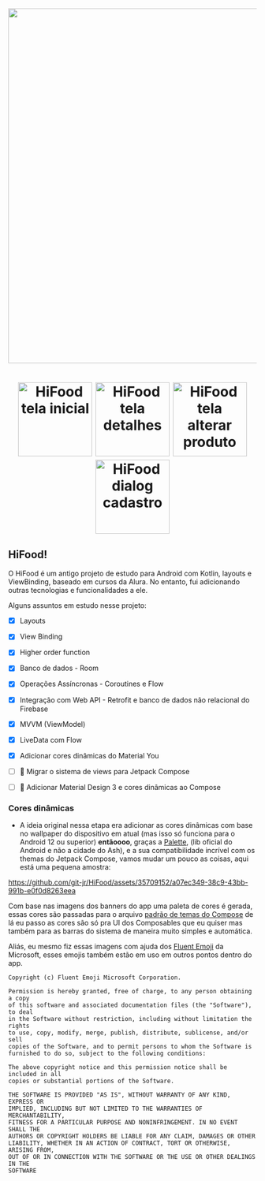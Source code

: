 <h1 align="center">
<img src ="https://user-images.githubusercontent.com/35709152/182004252-ec7d5e8e-ae4b-4dcf-b4d6-86bb2d8952d2.png" width = 720/>
 </h1>
  
<h1 align="center">
  <img src="https://user-images.githubusercontent.com/35709152/184732373-03dfd5fe-ec9c-4852-955d-a9c45d9ee153.png" alt = "HiFood tela inicial" width="150">
  <img src="https://user-images.githubusercontent.com/35709152/184732367-cc6b6961-d8b9-4bd8-87ab-229b28f3d30b.png" alt = "HiFood tela detalhes" width="150">
  <img src="https://user-images.githubusercontent.com/35709152/184732361-1b8671a4-24e8-4c26-8ec4-acca39679e21.png" alt = "HiFood tela alterar produto" width="150">
  <img src="https://user-images.githubusercontent.com/35709152/184732358-d35f2bdb-7966-43a3-886e-38970b67b560.png" alt = "HiFood dialog cadastro" width="150"> 
</h1>

## HiFood! 

O HiFood é um antigo projeto de estudo para Android com Kotlin, layouts e ViewBinding, baseado em cursos da Alura. No entanto, fui adicionando outras tecnologias e funcionalidades a ele.

Alguns assuntos em estudo nesse projeto:
- [x] Layouts
- [x] View Binding
- [x] Higher order function
- [x] Banco de dados - Room 
- [x] Operações Assíncronas - Coroutines e Flow

- [x] Integração com Web API - Retrofit e banco de dados não relacional do Firebase
- [x] MVVM (ViewModel)
- [x] LiveData com Flow

- [x] Adicionar cores dinâmicas do Material You
- [ ] 🚧 Migrar o sistema de views para Jetpack Compose 
- [ ] 🚧 Adicionar Material Design 3 e cores dinâmicas ao Compose


### Cores dinâmicas
- A ideia original nessa etapa era adicionar as cores dinâmicas com base no wallpaper do dispositivo em atual (mas isso só funciona para o Android 12 ou superior) **entãoooo**, graças a [Palette](https://developer.android.com/jetpack/androidx/releases/palette), (lib oficial do Android e não a cidade do Ash), e a sua compatibilidade incrível com os themas do Jetpack Compose, vamos mudar um pouco as coisas, aqui está uma pequena amostra:


https://github.com/git-jr/HiFood/assets/35709152/a07ec349-38c9-43bb-991b-e0f0d8263eea



Com base nas imagens dos banners do app uma paleta de cores é gerada, essas cores são passadas para o arquivo [padrão de temas do Compose](https://github.com/git-jr/HiFood/blob/master/app/src/main/java/com/paradoxo/hifood/ui/activity/ui/theme/Theme.kt) de lá eu passo as cores são só pra UI dos Composables que eu quiser mas também para as barras do sistema de maneira muito simples e automática.



Aliás, eu mesmo fiz essas imagens com ajuda dos [Fluent Emoji](https://github.com/microsoft/fluentui-emoji) da Microsoft, esses emojis também estão em uso em outros pontos dentro do app.


    Copyright (c) Fluent Emoji Microsoft Corporation.

    Permission is hereby granted, free of charge, to any person obtaining a copy
    of this software and associated documentation files (the "Software"), to deal
    in the Software without restriction, including without limitation the rights
    to use, copy, modify, merge, publish, distribute, sublicense, and/or sell
    copies of the Software, and to permit persons to whom the Software is
    furnished to do so, subject to the following conditions:

    The above copyright notice and this permission notice shall be included in all
    copies or substantial portions of the Software.

    THE SOFTWARE IS PROVIDED "AS IS", WITHOUT WARRANTY OF ANY KIND, EXPRESS OR
    IMPLIED, INCLUDING BUT NOT LIMITED TO THE WARRANTIES OF MERCHANTABILITY,
    FITNESS FOR A PARTICULAR PURPOSE AND NONINFRINGEMENT. IN NO EVENT SHALL THE
    AUTHORS OR COPYRIGHT HOLDERS BE LIABLE FOR ANY CLAIM, DAMAGES OR OTHER
    LIABILITY, WHETHER IN AN ACTION OF CONTRACT, TORT OR OTHERWISE, ARISING FROM,
    OUT OF OR IN CONNECTION WITH THE SOFTWARE OR THE USE OR OTHER DEALINGS IN THE
    SOFTWARE

![]()
![]()
